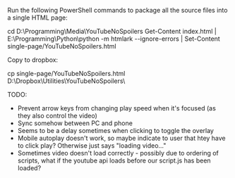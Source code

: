 Run the following PowerShell commands to package all the source files into a single HTML page:

cd D:\Programming\Media\YouTubeNoSpoilers
Get-Content index.html | E:\Programming\Python\python -m htmlark --ignore-errors | Set-Content single-page/YouTubeNoSpoilers.html

Copy to dropbox:

cp single-page/YouTubeNoSpoilers.html D:\Dropbox\Utilities\YouTubeNoSpoilers\


TODO:

* Prevent arrow keys from changing play speed when it's focused (as they also control the video)
* Sync somehow between PC and phone
* Seems to be a delay sometimes when clicking to toggle the overlay
* Mobile autoplay doesn't work, so maybe indicate to user that htey have to click play? Otherwise just says "loading video..."
* Sometimes video doesn't load correctly - possibly due to ordering of scripts, what if the youtube api loads before our script.js has been loaded?